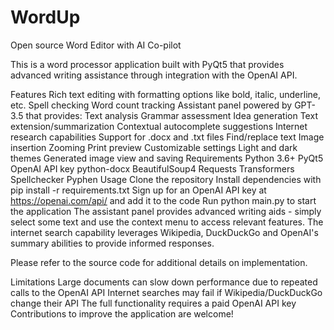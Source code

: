 # WordUp
Open source Word Editor with AI Co-pilot


This is a word processor application built with PyQt5 that provides advanced writing assistance through integration with the OpenAI API.

Features
Rich text editing with formatting options like bold, italic, underline, etc.
Spell checking
Word count tracking
Assistant panel powered by GPT-3.5 that provides:
Text analysis
Grammar assessment
Idea generation
Text extension/summarization
Contextual autocomplete suggestions
Internet research capabilities
Support for .docx and .txt files
Find/replace text
Image insertion
Zooming
Print preview
Customizable settings
Light and dark themes
Generated image view and saving
Requirements
Python 3.6+
PyQt5
OpenAI API key
python-docx
BeautifulSoup4
Requests
Transformers
Spellchecker
Pyphen
Usage
Clone the repository
Install dependencies with pip install -r requirements.txt
Sign up for an OpenAI API key at https://openai.com/api/ and add it to the code
Run python main.py to start the application
The assistant panel provides advanced writing aids - simply select some text and use the context menu to access relevant features. The internet search capability leverages Wikipedia, DuckDuckGo and OpenAI's summary abilities to provide informed responses.

Please refer to the source code for additional details on implementation.

Limitations
Large documents can slow down performance due to repeated calls to the OpenAI API
Internet searches may fail if Wikipedia/DuckDuckGo change their API
The full functionality requires a paid OpenAI API key
Contributions to improve the application are welcome!
